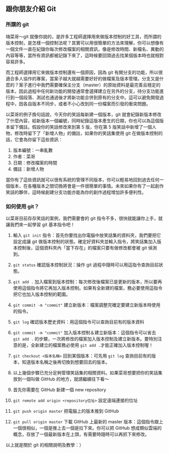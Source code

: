 ## 跟你朋友介紹 Git

### 所謂的 git

嗨菜哥～git 就像你說的，是許多工程師選擇用來做版本控制的好工具，而所謂的版本控制，是怎樣一個控制法呢？其實可以用很簡單的方法來理解，你可以想像有一個文件一直在紀錄你每次修改檔案的相關資訊，像是修改時間、新檔名、異動的內容等等，當所有資訊都被記錄下來了，這時候要回頭過去找某個版本時也就相對容易許多。

而工程師選擇用它來做版本控制還有一個原因，因為 git 有開分支的功能，所以很適合多人協作的專案，當案子越大就越需要好好的做檔案及版本管理。分支又是什麼的？案子進行中我們需要確保主分支（master）的原始資料是最完善且穩定的版本，因此過程中任何新功能的開發通常會選擇建立在另外的分支，待分支功能進行到一個段落、測試也通過後才將新功能合併到原有的分支中。這可以避免開發過程中，因各自版本不同步，或者不小心改到同一份檔案而引發的衝突問題。

以菜哥的例子換句話說，今天你的笑話每新建一個版本，git 就會紀錄新版本修改了什麼內容，給新版本一個編號，同時紀錄這版本產生的日期，你也可以為這個版本留下備註。假設你的笑話修改來到第 5 版，你在第 5 版笑話中新增了一個人物，修改時留下了「新增人物」的備註，如果你的笑話集使用 git 在做版本控制的話，它會為你留下這些資訊：

1. 版本編號：一串亂數
2. 作者：菜哥
3. 日期：修改檔案的時間
4. 備註：新增人物

當你有了這些資訊就可以很有系統的管理不同版本，你可以輕易地回到過去任何一個版本，在各種版本之間切換將會是一件很簡單的事情。未來如果你有了一起創作笑話的夥伴，這時候創建分支功能亦能為你的創作過程增加許多便利性。

### 如何使用 git？

以菜哥目前存存笑話的案例，我們需要會的 git 指令不多，很快就能讓你上手，就讓我們來一起學習 git 基本指令吧！

1. 輸入 `git init` 指令：首先你要找出你電腦中放笑話集的資料夾，我們要把它設定成讓 git 做版本控制的狀態。確定好資料夾並輸入指令，將笑話集加入版本控制後，這個資料夾內「當下存在」的檔案只要有做修改都會被 git 偵測到。

2. `git status` 確認版本控制狀況：操作 git 過程中隨時可以用這指令查詢目前狀態。

3. `git add .` 加入檔案到版本控制：每次修改後檔案已是更新的版本，所以要再使用這個指令將它再加入版本控制。如果有全新建的檔案，務必要使用這指令把它也加入版本控制的範圍。

4. `git commit -m "commit"` 建立新版本：檔案調整完確定要建立新版本時使用的指令。

5. `git log` 確認版本歷史資料：用這個指令可以查詢目前有的版本資料

6. `git commit -m "commit"` 加入版本控制＆建立新版本：這個指令可以省去 `git add .` 的步驟，一次將修改的檔案加入版本控制及建立新版本。要特別注意的是，全新建立的檔案務必使用 `git add .`才能正確加入版本控制喔！

7. `git checkout <版本名稱>` 回到某個版本：可先用 `git log` 查詢目前有的版本，知道版本名稱之後再切換到想要回去的版本。

8. 以上幾個步驟已充分足夠管理笑話集的相關資料。如果菜哥想要把你的笑話集放到一個叫做 GitHub 的地方，就請繼續往下看～

9. 首先你需要在 GitHub 新建一個 new repository

10. `git remote add origin <repository位址>` 設定遠端連接的位址

11. `git push origin master` 把電腦上的版本推到 GitHub

12. `git pull origin master` 下載 GitHub 上最新的 master 版本：這個指令跟上一個很相似，一個是推上去一個是拉下來。你可以把 GitHub 想成類似雲端的概念，存放了一個最新版本在上頭，有需要時隨時可以再抓下來修改。


以上就是關於 git 的相關說明及教學：）

